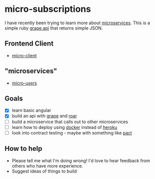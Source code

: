 # micro-subscriptions

I have recently been trying to learn more about [microservices](http://shop.oreilly.com/product/0636920033158.do). This is a simple ruby [grape api](https://github.com/intridea/grape) that returns simple JSON.

## Frontend Client
- [micro-client](https://github.com/gogogarrett/micro-client)

## "microservices"
- [micro-users](https://github.com/gogogarrett/micro-api-users)

## Goals
- [x] learn basic angular
- [x] build an api with [grape](https://github.com/intridea/grape) and [roar](https://github.com/apotonick/roar)
- [ ] build a microservice that calls out to other microservices
- [ ] learn how to deploy using [docker](https://www.docker.com/) instead of [heroku](http://heroku.com/)
- [ ] look into contract testing - maybe with something like [pact](https://github.com/realestate-com-au/pact)

## How to help
- Please tell me what I'm doing wrong! I'd love to hear feedback from others who have more experience.
- Suggest ideas of things to build
